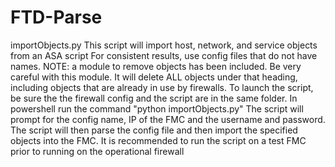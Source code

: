 # FTD-Parse

 importObjects.py
 This script will import host, network, and service objects from an ASA script
 For consistent results, use config files that do not have names.
 NOTE: a module to remove objects has been included. Be very careful with this module.
 It will delete ALL objects under that heading, including objects that are already in use by firewalls.
 To launch the script, be sure the the firewall config and the script are in the same folder.
 In powershell run the command "python importObjects.py"
 The script will prompt for the config name, IP of the FMC and the username and password.
 The script will then parse the config file and then import the specified objects into the FMC.
 It is recommended to run the script on a test FMC prior to running on the operational firewall
